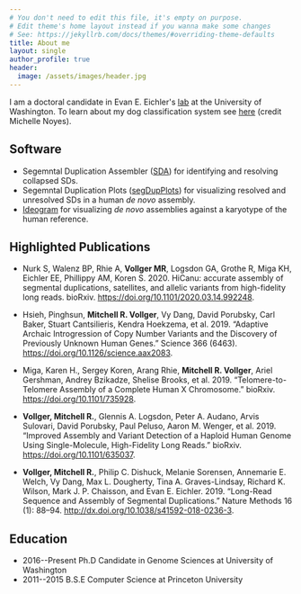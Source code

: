 ```yaml
---
# You don't need to edit this file, it's empty on purpose.
# Edit theme's home layout instead if you wanna make some changes
# See: https://jekyllrb.com/docs/themes/#overriding-theme-defaults
title: About me
layout: single
author_profile: true
header:
  image: /assets/images/header.jpg
---
```


I am a doctoral candidate in Evan E. Eichler's [lab](https://eichlerlab.gs.washington.edu) at the University of Washington. To learn about my dog classification system see [here](https://raw.githubusercontent.com/mrvollger/mrvollger.github.io/master/assets/images/DogClassifier.png) (credit Michelle Noyes). 

## Software

- Segemntal Duplication Assembler ([SDA](https://github.com/mrvollger/SDA)) for identifying and resolving collapsed SDs.  
- Segemntal Duplication Plots ([segDupPlots](https://github.com/mrvollger/segDupPlots)) for visualizing resolved and unresolved SDs in a human *de novo* assembly.
- [Ideogram](https://github.com/mrvollger/ideogram) for visualizing *de novo* assemblies against a karyotype of the human reference.


## Highlighted Publications
- Nurk S, Walenz BP, Rhie A, **Vollger MR**, Logsdon GA, Grothe R, Miga KH, Eichler EE, Phillippy AM, Koren S. 2020. HiCanu: accurate assembly of segmental duplications, satellites, and allelic variants from high-fidelity long reads. bioRxiv. <https://doi.org/10.1101/2020.03.14.992248>.

- Hsieh, Pinghsun, **Mitchell R. Vollger**, Vy Dang, David Porubsky, Carl Baker, Stuart Cantsilieris, Kendra Hoekzema, et al. 2019. “Adaptive Archaic Introgression of Copy Number Variants and the Discovery of Previously Unknown Human Genes.” Science 366 (6463). <https://doi.org/10.1126/science.aax2083>.

- Miga, Karen H., Sergey Koren, Arang Rhie, **Mitchell R. Vollger**, Ariel Gershman, Andrey Bzikadze, Shelise Brooks, et al. 2019. “Telomere-to-Telomere Assembly of a Complete Human X Chromosome.” bioRxiv. <https://doi.org/10.1101/735928>.

- **Vollger, Mitchell R.**, Glennis A. Logsdon, Peter A. Audano, Arvis Sulovari, David Porubsky, Paul Peluso, Aaron M. Wenger, et al. 2019. “Improved Assembly and Variant Detection of a Haploid Human Genome Using Single-Molecule, High-Fidelity Long Reads.” bioRxiv. <https://doi.org/10.1101/635037>.

- **Vollger, Mitchell R.**, Philip C. Dishuck, Melanie Sorensen, Annemarie E. Welch, Vy Dang, Max L. Dougherty, Tina A. Graves-Lindsay, Richard K. Wilson, Mark J. P. Chaisson, and Evan E. Eichler. 2019. “Long-Read Sequence and Assembly of Segmental Duplications.” Nature Methods 16 (1): 88–94. <http://dx.doi.org/10.1038/s41592-018-0236-3>.


## Education 

- 2016--Present		Ph.D Candidate in Genome Sciences at University of Washington
- 2011--2015		B.S.E Computer Science at Princeton University



